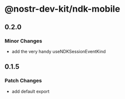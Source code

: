 # @nostr-dev-kit/ndk-mobile

## 0.2.0

### Minor Changes

-   add the very handy useNDKSessionEventKind

## 0.1.5

### Patch Changes

-   add default export
